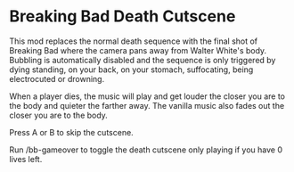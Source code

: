 # Breaking Bad Death Cutscene

This mod replaces the normal death sequence with the final shot of Breaking Bad where the camera pans away from Walter White's body. Bubbling is automatically disabled and the sequence is only triggered by dying standing, on your back, on your stomach, suffocating, being electrocuted or drowning.

When a player dies, the music will play and get louder the closer you are to the body and quieter the farther away. The vanilla music also fades out the closer you are to the body.

Press A or B to skip the cutscene.

Run /bb-gameover to toggle the death cutscene only playing if you have 0 lives left.